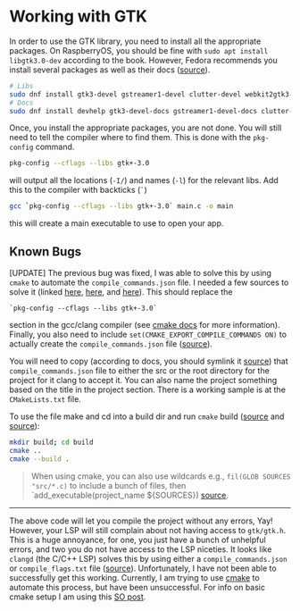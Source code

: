 # Working with GTK

In order to use the GTK library, you need to install all the appropriate packages.
On RaspberryOS, you should be fine with `sudo apt install libgtk3.0-dev` according to the book.
However, Fedora recommends you install several packages as well as their docs ([source][fedora-gtk]).

```bash
# Libs
sudo dnf install gtk3-devel gstreamer1-devel clutter-devel webkit2gtk3-devel libgda-devel gobject-introspection-devel
# Docs
sudo dnf install devhelp gtk3-devel-docs gstreamer1-devel-docs clutter-doc
```

Once, you install the appropriate packages, you are not done.
You will still need to tell the compiler where to find them. 
This is done with the `pkg-config` command.

```bash
pkg-config --cflags --libs gtk+-3.0
```

will output all the locations (`-I/`) and names (`-l`) for the relevant libs.
Add this to the compiler with backticks (`` ` ``)

```bash
gcc `pkg-config --cflags --libs gtk+-3.0` main.c -o main
```
this will create a main executable to use to open your app.


## Known Bugs

[UPDATE]
The previous bug was fixed, I was able to solve this by using `cmake` to automate the `compile_commands.json` file.
I needed a few sources to solve it (linked [here][so-find-pkg], [here][cmake-include-link], and [here][so-include-link-better]).
This should replace the
```
`pkg-config --cflags --libs gtk+-3.0`
```
section in the gcc/clang compiler (see [cmake docs][cmake-docs] for more information).
Finally, you also need to include `set(CMAKE_EXPORT_COMPILE_COMMANDS ON)` to actually create the `compile_commands.json` file ([source][so-set]).

You will need to copy (according to docs, you should symlink it [source][clangd-docs]) that `compile_commands.json` file to either the src or the root directory for the project for it clang to accept it.
You can also name the project something based on the title in the project section. 
There is a working sample is at the `CMakeLists.txt` file.

To use the file make and cd into a build dir and run `cmake` build ([source][cmake-tutorial] and [source][so-cmake]):

```bash
mkdir build; cd build
cmake ..
cmake --build .
```

> When using cmake, you can also use wildcards e.g., `fil(GLOB SOURCES "src/*.c)` to include a bunch of files, then `add_executable(project_name ${SOURCES}) [source][cmake-glob].

---

The above code will let you compile the project without any errors, Yay!
However, your LSP will still complain about not having access to `gtk/gtk.h`.
This is a huge annoyance, for one, you just have a bunch of unhelpful errors, and two you do not have access to the LSP niceties.
It looks like `clangd` (the C/C++ LSP) solves this by using either a `compile_commands.json` or `compile_flags.txt` file ([source][clangd]).
Unfortunately, I have not been able to successfully get this working. 
Currently, I am trying to use [cmake][] to automate this process, but have been unsuccessful.
For info on basic cmake setup I am using this [SO post][so-cmake].



[fedora-gtk]: https://developer.fedoraproject.org/tech/languages/c/gtk.html 
[clangd]: https://clangd.llvm.org/installation.html#project-setup
[cmake]: https://cmake.org/cmake/help/latest/guide/tutorial/A%20Basic%20Starting%20Point.html
[so-cmake]: https://stackoverflow.com/a/18099975
[so-find-pkg]: https://stackoverflow.com/q/32507252
[cmake-include-link]: https://forums.raspberrypi.com/viewtopic.php?t=191117#p1200001
[so-include-link-better]: https://stackoverflow.com/a/57224542
[so-include-link]: https://stackoverflow.com/a/29316084
[cmake-docs]: https://cmake.org/cmake/help/latest/module/FindPkgConfig.html
[so-set]: https://stackoverflow.com/a/66560758
[cmake-tutorial]: https://cmake.org/cmake/help/latest/guide/tutorial/A%20Basic%20Starting%20Point.html#id5
[cmake-glob]: http://derekmolloy.ie/hello-world-introductions-to-cmake/#Example_2_A_Project_with_Directories
[clangd-docs]: https://clangd.llvm.org/installation#project-setup
